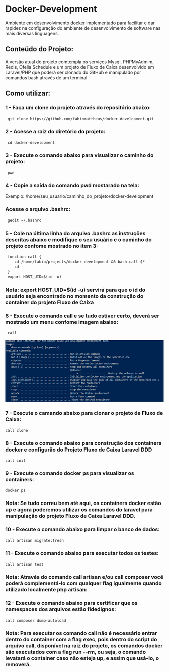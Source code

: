 # Docker-Development
   Ambiente em desenvolvimento docker implementado para facilitar e dar rapidez na configuração do ambiente de desenvolvimento de software nas mais diversas linguagens. 
   
## Conteúdo do Projeto:  
   A versão atual do projeto comtempla os serviços Mysql, PHPMyAdmim, Redis, Ofelia Schedule e um projeto de Fluxo de Caixa desenvolvido em Laravel/PHP que poderá ser clonado do GitHub e manipulado por comandos bash através de um terminal.
   
 ## Como utilizar:
 ### 1 - Faça um clone do projeto através do repositório abaixo:
     git clone https://github.com/fabiomattheus/docker-development.git
 
 ### 2 - Acesse a raiz do diretório do projeto:
     cd docker-development
 
 ### 3 - Execute o comando abaixo para visualizar o caminho do projeto:
     pwd
 
 ### 4 - Copie a saída do comando pwd mostarado na tela:
 Exemplo: /home/seu_usuario/caminho_do_projeto/docker-development
 
 ### Acesse o arquivo .bashrc:
     gedit ~/.bashrc

 ### 5 - Cole na última linha do arquivo .bashrc as instruções descritas abaixo e modifique o seu usuário e o caminho do projeto confome mostrado no item 3: 
     function call { 
        cd /home/fabio/projects/docker-development && bash call $* 
        cd -
     }
     export HOST_UID=$(id -u)
 
 ### Nota: export HOST_UID=$(id -u) servirá para que o id do usuário seja encontrado no momento da construção do container do projeto Fluxo de Caixa    
    
 ### 6 - Execute o comando call e se tudo estiver certo, deverá ser mostrado um menu confome imagem abaixo:   
     call
     
![alt text](https://github.com/fabiomattheus/docker-development/blob/main/menu-docker-development.png)

### 7 - Execute o camando abaixo para clonar o projeto de Fluxo de Caixa:
    call clone

### 8 - Execute o comando abaixo para construção dos containers docker e configurão do Projeto Fluxo de Caixa Laravel DDD
    call init
 
### 9 - Execute o comando docker ps para visualizar os containers:
    docker ps 
    
### Nota: Se tudo correu bem até aqui,  os containers docker estão up e agora poderemos utilizar os comandos do laravel para manipulação do projeto Fluxo de Caixa Laravel DDD.

### 10 - Execute o comando abaixo para limpar o banco de dados:
    call artisan migrate:fresh

### 11 - Execute o comando abaixo para executar todos os testes:
    call artisan test

### Nota: Através do comando call artisan e/ou call composer você poderá complementá-lo com qualquer flag igualmente quando utilizado localmente php artisan:

### 12 - Execute o comando abaixo para certificar que os namespaces dos arquivos estão fidedignos:
    call composer dump-autoload

### Nota: Para executar os comando call não é necessário entrar dentro do container com a flag exec, pois dentro do script do arquivo call, disponível na raiz do projeto, os comandos docker são executados com a flag run --rm, ou seja, o comando levatará o container caso não esteja up, e assim que usá-lo, o removerá.  



    
    
 


    

